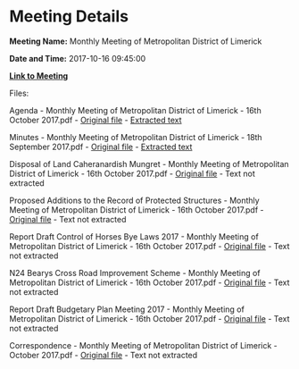 # Meeting Details

**Meeting Name:** Monthly Meeting of Metropolitan District of Limerick

**Date and Time:** 2017-10-16 09:45:00

**[Link to Meeting](https://www.limerick.ie/council/whats-on/monthly-meeting-metropolitan-district-limerick-33)**

Files: 

Agenda - Monthly Meeting of Metropolitan District of Limerick - 16th October 2017.pdf - [Original file](https://www.limerick.ie/sites/default/files/media/documents/2017-10/00%20Agenda%20-%20Monthly%20Meeting%20of%20Metropolitan%20District%20of%20Limerick%20-%2016th%20October%202017.pdf) - [Extracted text](./Agenda%20-%20Monthly%20Meeting%20of%20Metropolitan%20District%20of%20Limerick%20-%2016th%20October%202017.md)

Minutes - Monthly Meeting of Metropolitan District of Limerick - 18th September 2017.pdf - [Original file](https://www.limerick.ie/sites/default/files/media/documents/2017-10/01%20Minutes%20-%20Monthly%20Meeting%20of%20Metropolitan%20District%20of%20Limerick%20-%2018th%20September%202017.pdf) - [Extracted text](./Minutes%20-%20Monthly%20Meeting%20of%20Metropolitan%20District%20of%20Limerick%20-%2018th%20September%202017.md)

Disposal of Land Caheranardish Mungret - Monthly Meeting of Metropolitan District of Limerick - 16th October 2017.pdf - [Original file](https://www.limerick.ie/sites/default/files/media/documents/2017-10/02%20Disposal%20of%20Land%20Caheranardish%20Mungret%20-%20Monthly%20Meeting%20of%20Metropolitan%20District%20of%20Limerick%20-%2016th%20October%202017.pdf) - Text not extracted

Proposed Additions to the Record of Protected Structures - Monthly Meeting of Metropolitan District of Limerick - 16th October 2017.pdf - [Original file](https://www.limerick.ie/sites/default/files/media/documents/2017-10/03%20Proposed%20Additions%20to%20the%20Record%20of%20Protected%20Structures%20-%20Monthly%20Meeting%20of%20Metropolitan%20District%20of%20Limerick%20-%2016th.pdf) - Text not extracted

Report Draft Control of Horses Bye Laws 2017 - Monthly Meeting of Metropolitan District of Limerick - 16th October 2017.pdf - [Original file](https://www.limerick.ie/sites/default/files/media/documents/2017-10/04%20Report%20Draft%20Control%20of%20Horses%20Bye%20Laws%202017%20-%20Monthly%20Meeting%20of%20Metropolitan%20District%20of%20Limerick%20-%2016th%20October%202017.pdf) - Text not extracted

N24 Bearys Cross Road Improvement Scheme - Monthly Meeting of Metropolitan District of Limerick - 16th October 2017.pdf - [Original file](https://www.limerick.ie/sites/default/files/media/documents/2017-10/05%20N24%20Bearys%20Cross%20Road%20Improvement%20Scheme%20-%20Monthly%20Meeting%20of%20Metropolitan%20District%20of%20Limerick%20-%2016th%20October%202017.pdf) - Text not extracted

Report Draft Budgetary Plan Meeting 2017 - Monthly Meeting of Metropolitan District of Limerick - 16th October 2017.pdf - [Original file](https://www.limerick.ie/sites/default/files/media/documents/2017-10/06%20Report%20Draft%20Budgetary%20Plan%20Meeting%202017%20-%20Monthly%20Meeting%20of%20Metropolitan%20District%20of%20Limerick%20-%2016th%20October%202017.pdf) - Text not extracted

Correspondence - Monthly Meeting of Metropolitan District of Limerick - October 2017.pdf - [Original file](https://www.limerick.ie/sites/default/files/media/documents/2017-10/21%20Correspondence%20-%20Monthly%20Meeting%20of%20Metropolitan%20District%20of%20Limerick%20-%20October%202017.pdf) - Text not extracted

